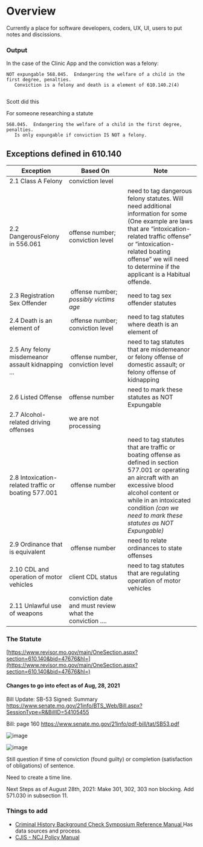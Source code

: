 # Overview

Currently a place for software developers, coders, UX, UI, users to put notes and discissions.

### Output

In the case of the Clinic App and the conviction was a felony:

```
NOT expungable 568.045.  Endangering the welfare of a child in the first degree, penalties.   
   Conviction is a felony and death is a element of 610.140.2(4)
   
```
Scott did this

For someone researching a statute
```
568.045.  Endangering the welfare of a child in the first degree, penalties.   
   Is only expungable if conviction IS NOT a felony.
```

## Exceptions defined in 610.140

| Exception | Based On | Note |
| --- | --- | --- |
| 2.1 Class A Felony | conviction level |
| 2.2 DangerousFelony in 556.061 | offense number; conviction level | need to tag dangerous felony statutes.  Will need additional information for some (One  example are laws that are “intoxication-related traffic offense” or “intoxication-related boating offense” we will need to determine if the applicant is a Habitual offende. |
| 2.3 Registration Sex Offender | offense number; *possibly victims age*  | need to tag sex offender statutes |
| 2.4 Death is an element of | offense number; conviction level | need to tag statutes where death is an element of |
| 2.5 Any felony misdemeanor assault kidnapping ... | offense number, conviction level  | need to tag statutes that are misdemeanor or felony offense of domestic assault; or felony offense of kidnapping|
| 2.6 Listed Offense | offense number | need to mark these statutes as NOT Expungable
| 2.7 Alcohol-related driving offenses| we are not processing |
| 2.8 Intoxication-related traffic or boating 577.001 | offense number | need to tag statutes that are traffic or boating offense as defined in section 577.001 or operating an aircraft with an excessive blood alcohol content or while in an intoxicated condition *(can we need to mark these statutes as NOT Expungable)*|
| 2.9 Ordinance that is equivalent | offense number | need to relate ordinances to state offenses | 
| 2.10 CDL and operation of motor vehicles | client CDL status | need to tag statutes that are regulating operation of motor vehicles |
| 2.11 Unlawful use of weapons | conviction date and must review what the conviction .... |

### The Statute

[https://www.revisor.mo.gov/main/OneSection.aspx?section=610.140&bid=47676&hl=](https://www.revisor.mo.gov/main/OneSection.aspx?section=610.140&bid=47676&hl=)

#### Changes to go into efect as of Aug, 28, 2021

Bill Update: SB-53
Signed: Summary https://www.senate.mo.gov/21info/BTS_Web/Bill.aspx?SessionType=R&BillID=54105455

Bill: page 160 https://www.senate.mo.gov/21info/pdf-bill/tat/SB53.pdf

![image](https://user-images.githubusercontent.com/447024/126238705-c9381186-924e-4ac0-8e61-b4965c30332b.png)

![image](https://user-images.githubusercontent.com/447024/126238727-b5508202-2674-4866-b8ec-9130d4929d76.png)

Still question if time of conviction (found guilty) or completion (satisfaction of obligations) of sentence.

Need to create a time line.

Next Steps as of August 28th, 2021:
Make 301, 302, 303 non blocking.
Add 571.030 in subsection 11.


### Things to add

* [Criminal History Background Check Symposium Reference Manual ](http://www.mshp.dps.mo.gov/MSHPWeb/PatrolDivisions/CRID/documents/symposiumReferenceManual.pdf) Has data sources and process.
* [CJIS - NCJ Policy Manual](http://mshp.dps.missouri.gov/MSHPWeb/Publications/Handbooks-Manuals/documents/SHP-186.pdf)
